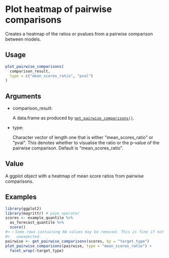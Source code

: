 # Plot heatmap of pairwise comparisons

Creates a heatmap of the ratios or pvalues from a pairwise comparison
between models.

## Usage

``` r
plot_pairwise_comparisons(
  comparison_result,
  type = c("mean_scores_ratio", "pval")
)
```

## Arguments

- comparison_result:

  A data.frame as produced by
  [`get_pairwise_comparisons()`](https://epiforecasts.io/scoringutils/dev/reference/get_pairwise_comparisons.md).

- type:

  Character vector of length one that is either "mean_scores_ratio" or
  "pval". This denotes whether to visualise the ratio or the p-value of
  the pairwise comparison. Default is "mean_scores_ratio".

## Value

A ggplot object with a heatmap of mean score ratios from pairwise
comparisons.

## Examples

``` r
library(ggplot2)
library(magrittr) # pipe operator
scores <- example_quantile %>%
  as_forecast_quantile %>%
  score()
#> ℹ Some rows containing NA values may be removed. This is fine if not
#>   unexpected.
pairwise <- get_pairwise_comparisons(scores, by = "target_type")
plot_pairwise_comparisons(pairwise, type = "mean_scores_ratio") +
  facet_wrap(~target_type)
```
